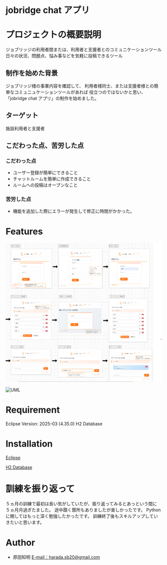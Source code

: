 # jobridge chat アプリ

# プロジェクトの概要説明
ジョブリッジの利用者間または、利用者と支援者とのコミュニケーションツール
日々の状況、問題点、悩み事などを気軽に投稿できるツール

## 制作を始めた背景
ジョブリッジ様の事業内容を確認して、
利用者様同士、または支援者様との簡単なコミュニュケーションツールがあれば
役立つのではないかと思い、「jobridge chat アプリ」の制作を始めました。

## ターゲット 
施設利用者と支援者

## こだわった点、苦労した点
### こだわった点
* ユーザー登録が簡単にできること
* チャットルームを簡単に作成できること
* ルームへの投稿はオープンなこと

### 苦労した点
* 機能を追加した際にエラーが発生して修正に時間がかかった。


# Features
![画面遷移図](https://github.com/SBharada20/jobridge202505/blob/80a4928dca0270a3570529f13091d058f29cb494/%E7%94%BB%E9%9D%A2%E3%83%81%E3%83%A3%E3%83%97%E3%82%BF%E3%83%BC/Screen%20transition%20diagram.png)


![UML](https://github.com/user-attachments/assets/adb2e982-6ccf-4315-8ec7-57f0088476b9)

# Requirement
Eclipse Version: 2025-03 (4.35.0)
H2 Database


# Installation
[Eclipse](https://willbrains.jp/)

[H2 Database](https://www.h2database.com/html/main.html)


# 訓練を振り返って
５ヵ月の訓練で最初は長い気がしていたが、振り返ってみるとあっという間に
５ヵ月月過ぎたました。
途中躓く箇所もありましたが楽しかったです。
Pythonに関してはもっと深く勉強したかったです。
訓練終了後もスキルアップしていきたいと思います。


# Author
* 原田知明
 [E-mail：harada.sb20@gmail.com](harada.sb20@gmail.com)

